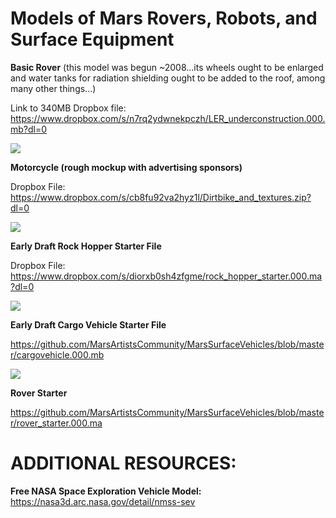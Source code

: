 # Models of Mars Rovers, Robots, and Surface Equipment


**Basic Rover** 
(this model was begun ~2008...its wheels ought to be enlarged and water tanks for radiation shielding ought to be added to the roof, among many other things...)

Link to 340MB Dropbox file: https://www.dropbox.com/s/n7rq2ydwnekpczh/LER_underconstruction.000.mb?dl=0

![](https://github.com/MarsArtistsCommunity/MarsSurfaceVehicles/blob/master/Screen%20Shot%202016-10-22%20at%204.56.40%20PM.png)



**Motorcycle (rough mockup with advertising sponsors)**

Dropbox File: https://www.dropbox.com/s/cb8fu92va2hyz1l/Dirtbike_and_textures.zip?dl=0

![](https://github.com/MarsArtistsCommunity/MarsSurfaceVehicles/blob/master/Screen%20Shot%202016-10-26%20at%203.34.36%20PM.png)



**Early Draft Rock Hopper Starter File**

Dropbox File: https://www.dropbox.com/s/diorxb0sh4zfgme/rock_hopper_starter.000.ma?dl=0

![](https://github.com/MarsArtistsCommunity/MarsSurfaceVehicles/blob/master/Screen%20Shot%202016-10-26%20at%204.45.16%20PM.png)



**Early Draft Cargo Vehicle Starter File**

https://github.com/MarsArtistsCommunity/MarsSurfaceVehicles/blob/master/cargovehicle.000.mb

![](https://github.com/MarsArtistsCommunity/MarsSurfaceVehicles/blob/master/vehilce5_maya5.png)



**Rover Starter**

https://github.com/MarsArtistsCommunity/MarsSurfaceVehicles/blob/master/rover_starter.000.ma


# ADDITIONAL RESOURCES:

**Free NASA Space Exploration Vehicle Model:**
https://nasa3d.arc.nasa.gov/detail/nmss-sev
